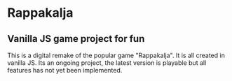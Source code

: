 # Rappakalja

## Vanilla JS game project for fun

This is a digital remake of the popular game "Rappakalja". It is all created in vanilla JS.
Its an ongoing project, the latest version is playable but all features has not yet been implemented.
